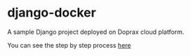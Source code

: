 # django-docker

A sample Django project deployed on Doprax cloud platform.

You can see the step by step process [here](https://www.doprax.com/tutorial/how-to-deploy-django-with-docker-on-doprax/)
